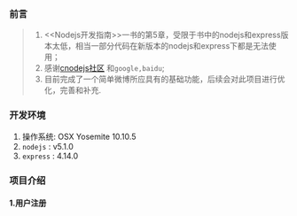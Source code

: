 ### 前言
> 1. <<Nodejs开发指南>>一书的第5章，受限于书中的nodejs和express版本太低，相当一部分代码在新版本的nodejs和express下都是无法使用；
> 2. 感谢[cnodejs社区](https://cnodejs.org/) 和`google,baidu`;
> 3. 目前完成了一个简单微博所应具有的基础功能，后续会对此项目进行优化，完善和补充.

### 开发环境
1. 操作系统: OSX Yosemite 10.10.5
2. `nodejs` : v5.1.0
3. `express` : 4.14.0

### 项目介绍
#### 1.用户注册
